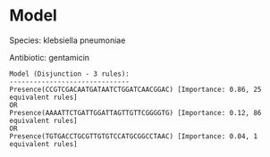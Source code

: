 
# Model

Species: klebsiella pneumoniae

Antibiotic: gentamicin

```
Model (Disjunction - 3 rules):
------------------------------
Presence(CCGTCGACAATGATAATCTGGATCAACGGAC) [Importance: 0.86, 25 equivalent rules]
OR
Presence(AAAATTCTGATTGGATTAGTTGTTCGGGGTG) [Importance: 0.12, 86 equivalent rules]
OR
Presence(TGTGACCTGCGTTGTGTCCATGCGGCCTAAC) [Importance: 0.04, 1 equivalent rules]

```

